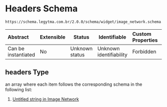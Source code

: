# Headers Schema

```txt
https://schema.legytma.com.br/2.0.0/schema/widget/image_network.schema.json#/properties/headers
```




| Abstract            | Extensible | Status         | Identifiable            | Custom Properties | Additional Properties | Access Restrictions | Defined In                                                                                       |
| :------------------ | ---------- | -------------- | ----------------------- | :---------------- | --------------------- | ------------------- | ------------------------------------------------------------------------------------------------ |
| Can be instantiated | No         | Unknown status | Unknown identifiability | Forbidden         | Allowed               | none                | [image_network.schema.json\*](../schema/widget/image_network.schema.json) |

## headers Type

an array where each item follows the corresponding schema in the following list:

1.  [Untitled string in Image Network](image_network-properties-headers-items-0.md)
